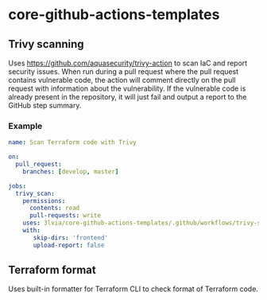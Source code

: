 # core-github-actions-templates

## Trivy scanning

Uses https://github.com/aquasecurity/trivy-action to scan IaC and report security issues.
When run during a pull request where the pull request contains vulnerable code,
the action will comment directly on the pull request with information about the vulnerability.
If the vulnerable code is already present in the repository, it will just fail and output
a report to the GitHub step summary.

<!-- action-docs-inputs action=".github/workflows/trivy-scan.yaml" -->

### Example

```yaml
name: Scan Terraform code with Trivy

on:
  pull_request:
    branches: [develop, master]

jobs:
  trivy_scan:
    permissions:
      contents: read
      pull-requests: write
    uses: 3lvia/core-github-actions-templates/.github/workflows/trivy-scan.yaml@v1
    with:
       skip-dirs: 'frontend'
       upload-report: false
```

## Terraform format

Uses built-in formatter for Terraform CLI to check format of Terraform code.

<!-- action-docs-inputs action=".github/workflows/terraform-format.yaml" -->
